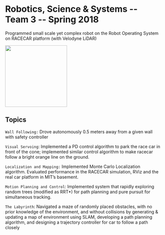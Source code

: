 # Robotics, Science & Systems -- Team 3 -- Spring 2018
Programmed small scale yet complex robot on the Robot Operating System on RACECAR platform (with Velodyne LiDAR)

<img src="assets/images/about/team_photo.jpg" width="200" height = "200">

## Topics 

``Wall Following:`` Drove autonomously 0.5 meters away from a given wall with safety controller

``Visual Servoing``: Implemented a PD control algorithm to park the race car in front of the cone; 
  implemented similar control algorithm to make racecar follow a bright orange line on the ground.

``Localization and Mapping:`` Implemented Monte Carlo Localization algorithm. Evaluated performance in the RACECAR simulation, RViz and the real car platform in MIT’s basement.

``Motion Planning and Control``: Implemented system that rapidly exploring random trees
  (modified as RRT*) for path planning and pure pursuit for simultaneous tracking.

``The Labyrinth``: Navigated a maze of randomly placed obstacles, with no prior knowledge of the environment, and without collisions by generating & updating a map of environment using SLAM, developing a path planning algorithm, and designing a trajectory controller for car to follow a path closely

